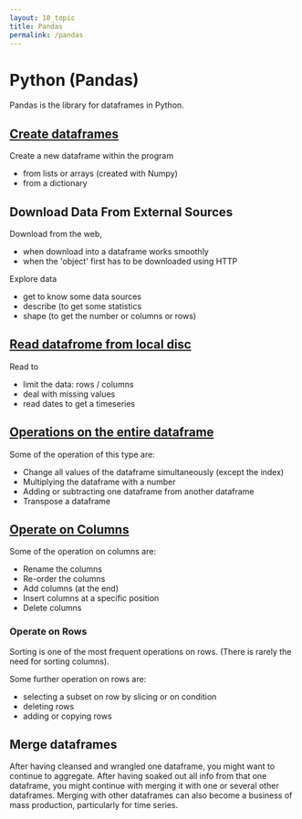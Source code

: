 ```yaml
---
layout: 10_topic
title: Pandas
permalink: /pandas
---
```


# Python (Pandas)

Pandas is the library for dataframes in Python.

## [Create dataframes](pandas_createDF)

Create a new dataframe within the program
- from lists or arrays (created with Numpy)
- from a dictionary

## Download Data From External Sources

Download from the web,
- when download into a dataframe works smoothly
- when the 'object' first has to be downloaded using HTTP

Explore data 
- get to know some data sources
- describe (to get some statistics
- shape (to get the number or columns or rows)

## [Read datafrome from local disc](pandas_saveDF)

Read to 
- limit the data: rows / columns
- deal with missing values
- read dates to get a timeseries

## [Operations on the entire dataframe](pandas_operateOnDF)

Some of the operation of this type are: 
- Change all values of the dataframe simultaneously (except the index)
- Multiplying the dataframe with a number
- Adding or subtracting one dataframe from another dataframe
- Transpose a dataframe


## [Operate on Columns](pandas_columns)

Some of the operation on columns are: 
- Rename the columns
- Re-order the columns
- Add columns (at the end)
- Insert columns at a specific position
- Delete columns


### Operate on Rows

Sorting is one of the most frequent operations on rows. (There is rarely the need for sorting columns).

Some further operation on rows are: 
- selecting a subset on row by slicing or on condition
- deleting rows
- adding or copying rows

## Merge dataframes

After having cleansed and wrangled one dataframe, you might want to continue to aggregate. 
After having soaked out all info from that one dataframe, you might continue with merging it with one or several other dataframes. Merging with other dataframes can also become a business of mass production, particularly for time series.

